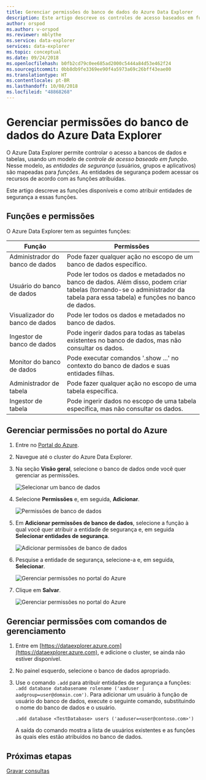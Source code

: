 ```yaml
---
title: Gerenciar permissões do banco de dados do Azure Data Explorer
description: Este artigo descreve os controles de acesso baseados em função para bancos de dados e tabelas no Azure Data Explorer.
author: orspod
ms.author: v-orspod
ms.reviewer: mblythe
ms.service: data-explorer
services: data-explorer
ms.topic: conceptual
ms.date: 09/24/2018
ms.openlocfilehash: b0fb2cd79c0ee685ad2000c5444a84d53e462f24
ms.sourcegitcommit: 0bb8db9fe3369ee90f4a5973a69c26bff43eae00
ms.translationtype: HT
ms.contentlocale: pt-BR
ms.lasthandoff: 10/08/2018
ms.locfileid: "48868268"
---
```

# <a name="manage-azure-data-explorer-database-permissions"></a>Gerenciar permissões do banco de dados do Azure Data Explorer

O Azure Data Explorer permite controlar o acesso a bancos de dados e tabelas, usando um modelo de *controle de acesso baseado em função*. Nesse modelo, as *entidades de segurança* (usuários, grupos e aplicativos) são mapeadas para *funções*. As entidades de segurança podem acessar os recursos de acordo com as funções atribuídas.

Este artigo descreve as funções disponíveis e como atribuir entidades de segurança a essas funções.

## <a name="roles-and-permissions"></a>Funções e permissões

O Azure Data Explorer tem as seguintes funções:

|Função                       |Permissões                                                                        |
|---------------------------|-----------------------------------------------------------------------------------|
|Administrador do banco de dados             |Pode fazer qualquer ação no escopo de um banco de dados específico.|
|Usuário do banco de dados              |Pode ler todos os dados e metadados no banco de dados. Além disso, podem criar tabelas (tornando-se o administrador da tabela para essa tabela) e funções no banco de dados.|
|Visualizador do banco de dados            |Pode ler todos os dados e metadados no banco de dados.|
|Ingestor de banco de dados          |Pode ingerir dados para todas as tabelas existentes no banco de dados, mas não consultar os dados.|
|Monitor do banco de dados           |Pode executar comandos '.show ...' no contexto do banco de dados e suas entidades filhas.|
|Administrador de tabela                |Pode fazer qualquer ação no escopo de uma tabela específica. |
|Ingestor de tabela             |Pode ingerir dados no escopo de uma tabela específica, mas não consultar os dados.|

## <a name="manage-permissions-in-the-azure-portal"></a>Gerenciar permissões no portal do Azure

1. Entre no [Portal do Azure](https://portal.azure.com/).

1. Navegue até o cluster do Azure Data Explorer.

1. Na seção **Visão geral**, selecione o banco de dados onde você quer gerenciar as permissões.

    ![Selecionar um banco de dados](media/manage-database-permissions/select-database.png)

1. Selecione **Permissões** e, em seguida, **Adicionar**.

    ![Permissões de banco de dados](media/manage-database-permissions/database-permissions.png)

1. Em **Adicionar permissões de banco de dados**, selecione a função à qual você quer atribuir a entidade de segurança e, em seguida **Selecionar entidades de segurança**.

    ![Adicionar permissões de banco de dados](media/manage-database-permissions/add-permission.png)

1. Pesquise a entidade de segurança, selecione-a e, em seguida, **Selecionar**.

    ![Gerenciar permissões no portal do Azure](media/manage-database-permissions/new-principals.png)

1. Clique em **Salvar**.

    ![Gerenciar permissões no portal do Azure](media/manage-database-permissions/save-permission.png)

## <a name="manage-permissions-with-management-commands"></a>Gerenciar permissões com comandos de gerenciamento

1. Entre em [https://dataexplorer.azure.com](https://dataexplorer.azure.com), e adicione o cluster, se ainda não estiver disponível.

1. No painel esquerdo, selecione o banco de dados apropriado.

1. Use o comando `.add` para atribuir entidades de segurança a funções: `.add database databasename rolename ('aaduser | aadgroup=user@domain.com')`. Para adicionar um usuário à função de usuário do banco de dados, execute o seguinte comando, substituindo o nome do banco de dados e o usuário.

    ```Kusto
    .add database <TestDatabase> users ('aaduser=<user@contoso.com>')
    ```

    A saída do comando mostra a lista de usuários existentes e as funções às quais eles estão atribuídos no banco de dados.

## <a name="next-steps"></a>Próximas etapas

[Gravar consultas](write-queries.md)

